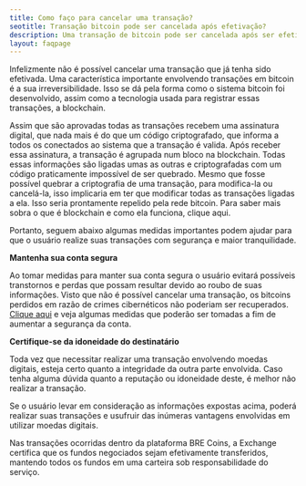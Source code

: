 ```yaml
---
title: Como faço para cancelar uma transação?
seotitle: Transação bitcoin pode ser cancelada após efetivação?
description: Uma transação de bitcoin pode ser cancelada após ser efetivada? Detalhes a respeito e mais informações sobre Blockchain, consulte esta página.
layout: faqpage
---
```

Infelizmente não é possível cancelar uma transação que já tenha sido efetivada. Uma característica importante envolvendo transações em bitcoin é a sua irreversibilidade. Isso se dá pela forma como o sistema bitcoin foi desenvolvido, assim como a tecnologia usada para registrar essas transações, a blockchain.

Assim que são aprovadas todas as transações recebem uma assinatura digital, que nada mais é do que um código criptografado, que informa a todos os conectados ao sistema que a transação é valida. Após receber essa assinatura, a transação é agrupada num bloco na blockchain. Todas essas informações são ligadas umas as outras e criptografadas com um código praticamente impossível de ser quebrado. Mesmo que fosse possível quebrar a criptografia de uma transação, para modifica-la ou cancelá-la, isso implicaria em ter que modificar todas as transações ligadas a ela. Isso seria prontamente repelido pela rede bitcoin. Para saber mais sobra o que é blockchain e como ela funciona, clique aqui.

Portanto, seguem abaixo algumas medidas importantes podem ajudar para que o usuário realize suas transações com segurança e maior tranquilidade.

**Mantenha sua conta segura**

Ao tomar medidas para manter sua conta segura o usuário evitará possíveis transtornos e perdas que possam resultar devido ao roubo de suas informações. Visto que não é possível cancelar uma transação, os bitcoins perdidos em razão de crimes cibernéticos não poderiam ser recuperados. [Clique aqui](/faq/como-posso-deixar-minha-conta-mais-segura.html) e veja algumas medidas que poderão ser tomadas a fim de aumentar a segurança da conta.

**Certifique-se da idoneidade do destinatário**

Toda vez que necessitar realizar uma transação envolvendo moedas digitais, esteja certo quanto a integridade da outra parte envolvida. Caso tenha alguma dúvida quanto a reputação ou idoneidade deste, é melhor não realizar a transação.

Se o usuário levar em consideração as informações expostas acima, poderá realizar suas transações e usufruir das inúmeras vantagens envolvidas em utilizar moedas digitais.

Nas transações ocorridas dentro da plataforma BRE Coins, a Exchange certifica que os fundos negociados sejam efetivamente transferidos, mantendo todos os fundos em uma carteira sob responsabilidade do serviço.
